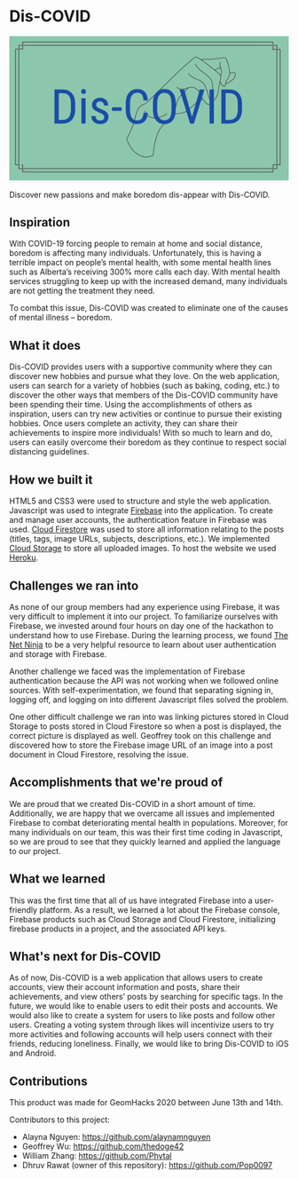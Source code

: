 # Dis-COVID
![Logo](images/logo-long.png)

Discover new passions and make boredom dis-appear with Dis-COVID.

## Inspiration

With COVID-19 forcing people to remain at home and social distance, boredom is affecting many individuals. Unfortunately, this is having a terrible impact on people’s mental health, with some mental health lines such as Alberta’s receiving 300% more calls each day. With mental health services struggling to keep up with the increased demand, many individuals are not getting the treatment they need.

To combat this issue, Dis-COVID was created to eliminate one of the causes of mental illness – boredom.

## What it does

Dis-COVID provides users with a supportive community where they can discover new hobbies and pursue what they love. On the web application, users can search for a variety of hobbies (such as baking, coding, etc.) to discover the other ways that members of the Dis-COVID community have been spending their time. Using the accomplishments of others as inspiration, users can try new activities or continue to pursue their existing hobbies. Once users complete an activity, they can share their achievements to inspire more individuals! With so much to learn and do, users can easily overcome their boredom as they continue to respect social distancing guidelines.

## How we built it

HTML5 and CSS3 were used to structure and style the web application. Javascript was used to integrate [Firebase](https://firebase.google.com/) into the application. To create and manage user accounts, the authentication feature in Firebase was used. [Cloud Firestore](https://firebase.google.com/docs/firestore/) was used to store all information relating to the posts (titles, tags, image URLs, subjects, descriptions, etc.). We implemented [Cloud Storage](https://firebase.google.com/docs/storage/) to store all uploaded images. To host the website we used [Heroku](https://www.heroku.com/what).

## Challenges we ran into

As none of our group members had any experience using Firebase, it was very difficult to implement it into our project. To familiarize ourselves with Firebase, we invested around four hours on day one of the hackathon to understand how to use Firebase. During the learning process, we found [The Net Ninja](https://www.youtube.com/channel/UCW5YeuERMmlnqo4oq8vwUpg) to be a very helpful resource to learn about user authentication and storage with Firebase.

Another challenge we faced was the implementation of Firebase authentication because the API was not working when we followed online sources. With self-experimentation, we found that separating signing in, logging off, and logging on into different Javascript files solved the problem.

One other difficult challenge we ran into was linking pictures stored in Cloud Storage to posts stored in Cloud Firestore so when a post is displayed, the correct picture is displayed as well. Geoffrey took on this challenge and discovered how to store the Firebase image URL of an image into a post document in Cloud Firestore, resolving the issue.

## Accomplishments that we're proud of

We are proud that we created Dis-COVID in a short amount of time. Additionally, we are happy that we overcame all issues and implemented Firebase to combat deteriorating mental health in populations. Moreover, for many individuals on our team, this was their first time coding in Javascript, so we are proud to see that they quickly learned and applied the language to our project.

## What we learned

This was the first time that all of us have integrated Firebase into a user-friendly platform. As a result, we learned a lot about the Firebase console, Firebase products such as Cloud Storage and Cloud Firestore, initializing firebase products in a project, and the associated API keys.

## What's next for Dis-COVID

As of now, Dis-COVID is a web application that allows users to create accounts, view their account information and posts, share their achievements, and view others’ posts by searching for specific tags. In the future, we would like to enable users to edit their posts and accounts.  We would also like to create a system for users to like posts and follow other users. Creating a voting system through likes will incentivize users to try more activities and following accounts will help users connect with their friends, reducing loneliness. Finally, we would like to bring Dis-COVID to iOS and Android. 

## Contributions
This product was made for GeomHacks 2020 between June 13th and 14th. 

Contributors to this project:
- Alayna Nguyen: https://github.com/alaynamnguyen
- Geoffrey Wu: https://github.com/thedoge42
- William Zhang: https://github.com/Phytal
- Dhruv Rawat (owner of this repository): https://github.com/Pop0097
